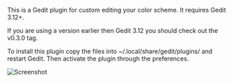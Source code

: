 
This is a Gedit plugin for custom editing your color scheme. It requires Gedit 3.12+.

If you are using a version earlier then Gedit 3.12 you should check out the v0.3.0 tag.

To install this plugin copy the files into ~/.local/share/gedit/plugins/ and restart Gedit. Then activate the plugin through the preferences.

![Screenshot](http://foodnotblogs.com/jono/gs_screenshot.png)
